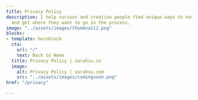 ```yaml
---
title: Privacy Policy
description: I help curious and creative people find unique ways to navigate life
  and get where they want to go in the process.
image: "../assets/images/thumbnail2.png"
blocks:
- template: heroblock
  cta:
    url: "/"
    text: Back to Home
  title: Privacy Policy | sarahsu.co
  image:
    alt: Privacy Policy | sarahsu.com
    src: "../assets/images/comingsoon.png"
href: "/privacy"

---
```


